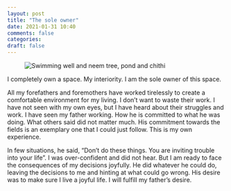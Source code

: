 ```yaml
---
layout: post
title: "The sole owner"
date: 2021-01-31 10:40
comments: false
categories:
draft: false
---
```


<figure>
 <img src="{{ site.url }}/assets/swimming-well-neem-tree-pond-pyre.png" alt="Swimming well and neem tree, pond and chithi">
</figure>

I completely own a space. My interiority. I am the sole owner of this space.

All my forefathers and foremothers have worked tirelessly to create a comfortable environment for my living. I don’t want to waste their work. I have not seen with my own eyes, but I have heard about their struggles and work. I have seen my father working. How he is committed to what he was doing. What others said did not matter much. His commitment towards the fields is an exemplary one that I could just follow. This is my own experience. 

In few situations, he said, “Don’t do these things. You are inviting trouble into your life”.  I was over-confident and did not hear. But I am ready to face the consequences of my decisions joyfully.   He did whatever he could do,  leaving the decisions to me and hinting at what could go wrong. His desire was to make sure I live a joyful life. I will fulfill my father’s desire.

